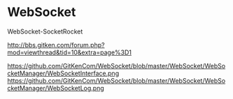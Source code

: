 # WebSocket
WebSocket-SocketRocket

http://bbs.gitken.com/forum.php?mod=viewthread&tid=10&extra=page%3D1

https://github.com/GitKenCom/WebSocket/blob/master/WebSocket/WebSocketManager/WebSocketInterface.png
https://github.com/GitKenCom/WebSocket/blob/master/WebSocket/WebSocketManager/WebSocketLog.png
